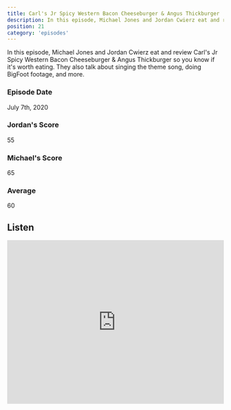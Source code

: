 ```yaml
---
title: Carl's Jr Spicy Western Bacon Cheeseburger & Angus Thickburger
description: In this episode, Michael Jones and Jordan Cwierz eat and review Carl's Jr Spicy Western Bacon Cheeseburger & Angus Thickburger so you know if it's worth eating
position: 21
category: 'episodes'
---
```


In this episode, Michael Jones and Jordan Cwierz eat and review Carl's Jr Spicy Western Bacon Cheeseburger & Angus Thickburger so you know if it's worth eating. They also talk about singing the theme song, doing BigFoot footage, and more.

### Episode Date

July 7th, 2020

### Jordan's Score

55

### Michael's Score

65

### Average

60

## Listen

<iframe src="https://open.spotify.com/embed-podcast/episode/7B658DOIRrA8zbxvJ1acXv" loading="lazy" style="border: 0; width: 100%; height: 380px;" allow="encrypted-media"></iframe>
